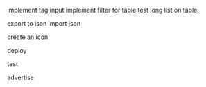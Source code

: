  implement tag input
 implement filter for table
 test long list on table.

 export to json
 import json

 create an icon

 deploy

 test

 advertise